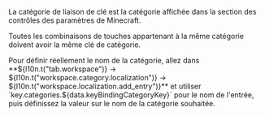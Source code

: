 La catégorie de liaison de clé est la catégorie affichée dans la section des contrôles des paramètres de Minecraft.

Toutes les combinaisons de touches appartenant à la même catégorie doivent avoir la même clé de catégorie.

Pour définir réellement le nom de la catégorie, allez dans **${l10n.t("tab.workspace")} -> ${l10n.t("workspace.category.localization")} -> ${l10n.t("workspace.localization.add_entry")}** et utiliser `key.categories.${data.keyBindingCategoryKey}` pour le nom de l'entrée, puis définissez la valeur sur le nom de la catégorie souhaitée.
